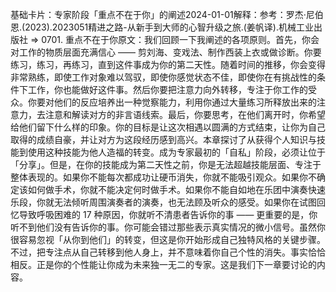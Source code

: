 

基础卡片：专家阶段「重点不在于你」的阐述2024-01-01解释：参考：罗杰·尼伯恩.(2023).2023051精进之路-从新手到大师的心智升级之旅.(姜帆译).机械工业出版社 => 0701. 重点不在于你原文：我们回顾一下我阐述的各项原则。首先，你会对工作的物质层面充满信心 —— 剪刘海、变戏法、制作西装上衣或做诊断。你要练习，练习，再练习，直到这件事成为你的第二天性。随着时间的推移，你会变得非常熟练，即使工作对象难以驾驭，即使你感觉状态不佳，即使你在有挑战性的条件下工作，你也能做好这件事。然后你要把注意力向外转移，专注于你工作的受众。你要对他们的反应培养出一种觉察能力，利用你通过大量练习所释放出来的注意力，去注意和解读对方的非言语线索。最后，你要思考，在他们离开时，你希望给他们留下什么样的印象。你的目标是让这次相遇以圆满的方式结束，让你为自己取得的成绩自豪，并让对方为这段经历感到高兴。本章探讨了从获得个人知识与技能到使用这种技能为他人造福的转变。成为专家最初的「自私」阶段，必须让位于「分享」。但是，在你的技能成为第二天性之前，你是无法超越技能层面、专注于整体表现的。如果你不能每次都成功让硬币消失，你就不能吸引观众。如果你不确定该如何做手术，你就不能决定何时做手术。如果你不能自如地在乐团中演奏快速乐段，你就无法倾听周围演奏者的演奏，也无法顾及听众的感受。如果你在试图回忆导致呼吸困难的 17 种原因，你就听不清患者告诉你的事 —— 更重要的是，你听不到他们没有告诉你的事。你可能会错过那些表示真实情况的微小信号。虽然你很容易忽视「从你到他们」的转变，但这是你开始形成自己独特风格的关键步骤。不过，把专注点从自己转移到他人身上，并不意味着你自己个性的消失。事实恰恰相反。正是你的个性能让你成为未来独一无二的专家。这是我们下一章要讨论的内容。